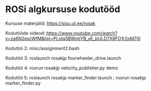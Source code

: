 # ROSi algkursuse kodutööd

Kursuse materjalid: https://sisu.ut.ee/rosak

Kodutööde videod: https://www.youtube.com/watch?v=za6N2excWfM&list=PLoIq5BWotjYB_yE_bULD7X8FO1r2oM7i0

Kodutöö 2: misc/assignment2.bash

Kodutöö 3: roslaunch rosakjp fourwheeler_drive.launch

Kodutöö 4: rosrun rosakjp velocity_publisher.py demo

Kodutöö 5: roslaunch rosakjp marker_finder.launch ; rosrun rosakjp marker_finder.py

